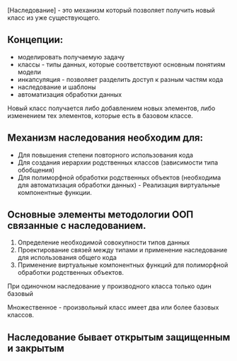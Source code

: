 [Наследование] - это механизм который позволяет получить новый класс из уже существующего. 
## Концепции:
- моделировать получаемую задачу
- классы - типы данных, которые соответствуют основным понятиям модели
- инкапсуляция - позволяет разделить доступ к разным частям кода
- наследование и шаблоны
- автоматизация обработки данных 

Новый класс получается либо добавлением новых элементов, либо изменением тех элементов, которые есть в базовом классе.

## Механизм наследования необходим для:
- Для повышения степени повторного использования кода 
- Для создания иерархии родственных классов (зависимости типа обобщения)
- Для полиморфной обработки родственных объектов (необходима для автоматизация обработки данных) - Реализация виртуальные компонентные функции. 

## Основные элементы методологии ООП связанные с наследованием. 

1. Определение необходимой совокупности типов данных
2. Проектирование связей между типами и применение наследование для использования общего кода
3. Применение виртуальные  компонентных функций для полиморфной обработки родственных объектов.

При одиночном наследование у производного класса только один базовый 

Множественное - произвольный класс имеет два или более базовых классов. 

## Наследование бывает открытым защищенным и закрытым








